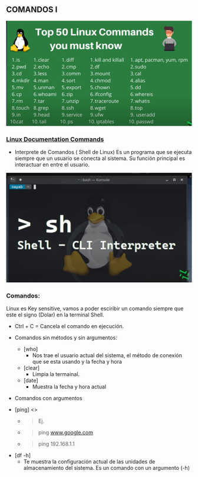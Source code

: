 ## COMANDOS I

![](comandos.jpg)

### [Linux Documentation Commands](https://linux.die.net/)

- Interprete de Comandos ( Shell de Linux)
Es un programa que se ejecuta siempre que un usuario se conecta al sistema.
Su función principal es interactuar en entre el usuario.

![](interprete-de-comandos.jpg)

### Comandos:
Linux es Key sensitive, vamos a poder esciribir un comando siempre que este el signo
(Dolar) en la terminal Shell.

- Ctrl + C = Cancela el comando en ejecución. 

- Comandos sin métodos y sin argumentos:
    * [who]
        -  Nos trae el usuario actual del sistema, el método de conexión que se esta
            usando y la fecha y hora
    * [clear]
        - Limpia la termainal.
    * [date]
        - Muestra la fecha y hora actual

- Comandos con argumentos
* [ping] <<argumento>>
    - > Ej.
    - > ping www.google.com
    - > ping 192.168.1.1
* [df -h]
    - Te muestra la configuración actual de las unidades de almacenamiento del sistema.
    Es un comando con un argumento (-h)

